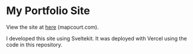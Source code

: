 # My Portfolio Site

View the site at [here](https://www.mapcourt.com) (mapcourt.com).

I developed this site using Sveltekit. It was deployed with Vercel using the code in this repository.
